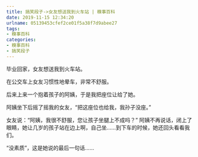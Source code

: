 ```yaml
---
title: 搞笑段子->女友想送我到火车站 | 糗事百科
date: 2019-11-15 12:34:20
urlname: 05139453cfef2ce01f5a38f7d9abee27
tags: 
- 糗事百科
categories:
- 糗事百科
- 搞笑段子
---
```

毕业回家，女友想送我到火车站。

在公交车上女友习惯性地晕车，非常不舒服。

后来上来一个抱着孩子的阿姨，于是我把座位让给了她。

阿姨坐下后摇了摇我的女友，“把这座位也给我，我孙子没座。”

女友说：“阿姨，我很不舒服，您让孩子坐腿上不成吗？”    阿姨不再说话，闭上了眼睛，她让几岁的孩子站在边上啊，自己坐……到下车的时候，她还回头看看我们。

“没素质”，这是她说的最后一句话……


